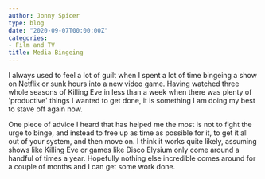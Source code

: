 ```yaml
---
author: Jonny Spicer
type: blog
date: "2020-09-07T00:00:00Z"
categories:
- Film and TV
title: Media Bingeing
---
```

I always used to feel a lot of guilt when I spent a lot of time bingeing a show on Netflix or sunk hours into a new video game. Having watched three whole seasons of Killing Eve
in less than a week when there was plenty of 'productive' things I wanted to get done, it is something I am doing my best to stave off again now.

One piece of advice I heard that has helped me the most is not to fight the urge to binge, and instead to free up as time as possible for it, to get it all out of your system,
and then move on. I think it works quite likely, assuming shows like Killing Eve or games like Disco Elysium only come around a handful of times a year. Hopefully nothing else
incredible comes around for a couple of months and I can get some work done.
